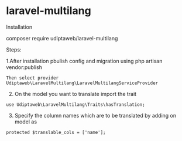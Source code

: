 # laravel-multilang

Installation

composer require udiptaweb/laravel-multilang

Steps:

  1.After installation pbulish config and migration using php artisan vendor:publish
  
    Then select provider Udiptaweb\LaravelMultilang\LaravelMultilangServiceProvider
    
  2. On the model you want to translate
    import the trait
    
    use Udiptaweb\LaravelMultilang\Traits\hasTranslation;
  3. Specify the column names which are to be translated by adding on model as 
    
    protected $translable_cols = ['name'];
  
